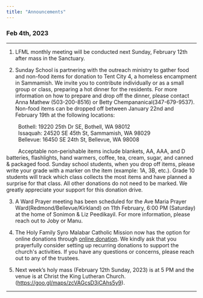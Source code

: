 ```yaml
---
title: "Announcements"
---
```


### Feb 4th, 2023
---

1. LFML monthly meeting will be conducted next Sunday, February 12th after mass in the Sanctuary.

2. Sunday School is partnering with the outreach ministry to gather food and non-food items for donation to Tent City 4, a homeless encampment in Sammamish. We invite you to contribute individually or as a small group or class, preparing a hot dinner for the residents. For more information on how to prepare and drop off the dinner, please contact Anna Mathew (503-200-8516) or Betty Chempananical(347-679-9537). Non-food items can be dropped off between January 22nd and February 19th at the following locations:

&nbsp;&nbsp;&nbsp;&nbsp;&nbsp;&nbsp;&nbsp;&nbsp;Bothell: 19220 25th Dr SE, Bothell, WA 98012 <br/>
&nbsp;&nbsp;&nbsp;&nbsp;&nbsp;&nbsp;&nbsp;&nbsp;Issaquah: 24520 SE 45th St, Sammamish, WA 98029 <br/>
&nbsp;&nbsp;&nbsp;&nbsp;&nbsp;&nbsp;&nbsp;&nbsp;Bellevue: 16450 SE 24th St, Bellevue, WA 98008 <br/>

&nbsp;&nbsp;&nbsp;&nbsp;&nbsp;&nbsp;&nbsp;&nbsp;Acceptable non-perishable items include blankets, AA, AAA, and D batteries, flashlights, hand warmers, coffee, tea, cream, sugar, and canned & packaged food. Sunday school students, when you drop off items, please write your grade with a marker on the item (example: 1A, 3B, etc.). Grade 10 students will track which class collects the most items and have planned a surprise for that class. All other donations do not need to be marked. We greatly appreciate your support for this donation drive.

3. A Ward Prayer meeting has been scheduled for the Ave Maria Prayer Ward(Redmond/Bellevue/Kirkland) on 11th February, 6:00 PM (Saturday) at the home of Sonimon & Liz Peedikayil. For more information, please reach out to Joby or Manu.

4. The Holy Family Syro Malabar Catholic Mission now has the option for online donations through <a href="https://holyfamilyseattle.org/donation/" target="_blank">online donation</a>. We kindly ask that you prayerfully consider setting up recurring donations to support the church's activities. If you have any questions or concerns, please reach out to any of the trustees.

5. Next week’s holy mass (February 12th Sunday, 2023) is at 5 PM and the venue is at Christ the King Lutheran Church. (https://goo.gl/maps/zcVAGcsD3jCAhs5y9).

---
